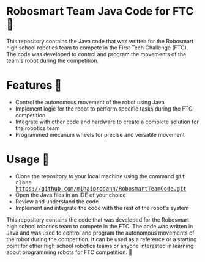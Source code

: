 # Robosmart Team Java Code for FTC 🤖
This repository contains the Java code that was written for the Robosmart high school robotics team to compete in the First Tech Challenge (FTC). The code was developed to control and program the movements of the team's robot during the competition.

# Features 🎉
* Control the autonomous movement of the robot using Java
* Implement logic for the robot to perform specific tasks during the FTC competition
* Integrate with other code and hardware to create a complete solution for the robotics team
* Programmed mecanum wheels for precise and versatile movement

# Usage 📲
* Clone the repository to your local machine using the command <kbd> git clone https://github.com/mihaiprodann/RobosmartTeamCode.git </kbd>
* Open the Java files in an IDE of your choice
* Review and understand the code
* Implement and integrate the code with the rest of the robot's system

This repository contains the code that was developed for the Robosmart high school robotics team to compete in the FTC. The code was written in Java and was used to control and program the autonomous movements of the robot during the competition. It can be used as a reference or a starting point for other high school robotics teams or anyone interested in learning about programming robots for FTC competition. 🤖
